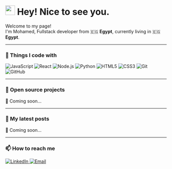 <h1><img src="https://emojis.slackmojis.com/emojis/images/1531849430/4246/blob-sunglasses.gif?1531849430" width="30"/> Hey! Nice to see you.</h1>

<p>Welcome to my page! </br> 
I'm Mohamed, Fullstack developer from <span title="Egypt">🇪🇬</span> <b>Egypt</b>, currently living in <span title="Egypt">🇪🇬</span> <b>Egypt</b>. 
</p>

---

### 🚀 Things I code with
<p>
  <img alt="JavaScript" src="https://img.shields.io/badge/-JavaScript-F7DF1E?style=flat-square&logo=javascript&logoColor=000000" />
  <img alt="React" src="https://img.shields.io/badge/-React-61DAFB?style=flat-square&logo=react&logoColor=000000" />
  <img alt="Node.js" src="https://img.shields.io/badge/-Node.js-339933?style=flat-square&logo=node.js&logoColor=ffffff" />
  <img alt="Python" src="https://img.shields.io/badge/-Python-3776AB?style=flat-square&logo=python&logoColor=ffffff" />
  <img alt="HTML5" src="https://img.shields.io/badge/-HTML5-E34F26?style=flat-square&logo=html5&logoColor=ffffff" />
  <img alt="CSS3" src="https://img.shields.io/badge/-CSS3-1572B6?style=flat-square&logo=css3&logoColor=ffffff" />
  <img alt="Git" src="https://img.shields.io/badge/-Git-F05032?style=flat-square&logo=git&logoColor=ffffff" />
  <img alt="GitHub" src="https://img.shields.io/badge/-GitHub-181717?style=flat-square&logo=github&logoColor=ffffff" />
</p>

---

### 🌱 Open source projects
<p>🚧 Coming soon...</p>

---

### 📝 My latest posts
<p>🚧 Coming soon...</p>

---

### 📫 How to reach me
<p>
  <a href="https://www.linkedin.com/in/mohamed-ahmed-771717337/" target="_blank">
    <img alt="LinkedIn" src="https://img.shields.io/badge/-LinkedIn-0A66C2?style=flat-square&logo=linkedin&logoColor=white" />
  </a>
  <a href="https://mail.google.com/mail/?view=cm&fs=1&to=mohamed.ahmed.engineer200@gmail.com" target="_blank">
    <img alt="Email" src="https://img.shields.io/badge/-Email-D14836?style=flat-square&logo=gmail&logoColor=white" />
  </a>
</p>

